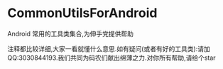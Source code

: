 # CommonUtilsForAndroid
Android 常用的工具类集合,为伸手党提供帮助

注释都比较详细,大家一看就懂什么意思.如有疑问(或者有好的工具类):请加QQ:3030844193.我们共同为码农们献出绵薄之力.对你所有帮助,请给个star

